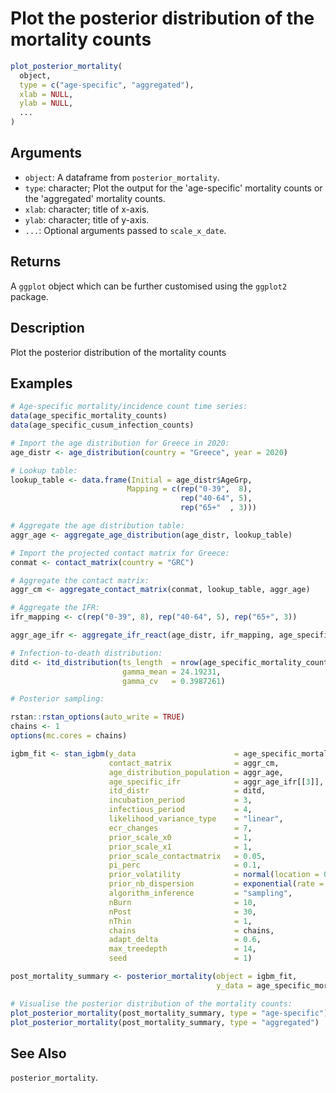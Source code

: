 # Plot the posterior distribution of the mortality counts

```r
plot_posterior_mortality(
  object,
  type = c("age-specific", "aggregated"),
  xlab = NULL,
  ylab = NULL,
  ...
)
```

## Arguments

- `object`: A dataframe from `posterior_mortality`.
- `type`: character; Plot the output for the 'age-specific' mortality counts or the 'aggregated' mortality counts.
- `xlab`: character; title of x-axis.
- `ylab`: character; title of y-axis.
- `...`: Optional arguments passed to `scale_x_date`.

## Returns

A `ggplot` object which can be further customised using the `ggplot2` package.

## Description

Plot the posterior distribution of the mortality counts

## Examples

```r
# Age-specific mortality/incidence count time series:
data(age_specific_mortality_counts)
data(age_specific_cusum_infection_counts)

# Import the age distribution for Greece in 2020:
age_distr <- age_distribution(country = "Greece", year = 2020)

# Lookup table:
lookup_table <- data.frame(Initial = age_distr$AgeGrp,
                          Mapping = c(rep("0-39",  8),
                                      rep("40-64", 5),
                                      rep("65+"  , 3)))

# Aggregate the age distribution table:
aggr_age <- aggregate_age_distribution(age_distr, lookup_table)

# Import the projected contact matrix for Greece:
conmat <- contact_matrix(country = "GRC")

# Aggregate the contact matrix:
aggr_cm <- aggregate_contact_matrix(conmat, lookup_table, aggr_age)

# Aggregate the IFR:
ifr_mapping <- c(rep("0-39", 8), rep("40-64", 5), rep("65+", 3))

aggr_age_ifr <- aggregate_ifr_react(age_distr, ifr_mapping, age_specific_cusum_infection_counts)

# Infection-to-death distribution:
ditd <- itd_distribution(ts_length  = nrow(age_specific_mortality_counts),
                         gamma_mean = 24.19231,
                         gamma_cv   = 0.3987261)

# Posterior sampling:

rstan::rstan_options(auto_write = TRUE)
chains <- 1
options(mc.cores = chains)

igbm_fit <- stan_igbm(y_data                      = age_specific_mortality_counts,
                      contact_matrix              = aggr_cm,
                      age_distribution_population = aggr_age,
                      age_specific_ifr            = aggr_age_ifr[[3]],
                      itd_distr                   = ditd,
                      incubation_period           = 3,
                      infectious_period           = 4,
                      likelihood_variance_type    = "linear",
                      ecr_changes                 = 7,
                      prior_scale_x0              = 1,
                      prior_scale_x1              = 1,
                      prior_scale_contactmatrix   = 0.05,
                      pi_perc                     = 0.1,
                      prior_volatility            = normal(location = 0, scale = 1),
                      prior_nb_dispersion         = exponential(rate = 1/5),
                      algorithm_inference         = "sampling",
                      nBurn                       = 10,
                      nPost                       = 30,
                      nThin                       = 1,
                      chains                      = chains,
                      adapt_delta                 = 0.6,
                      max_treedepth               = 14,
                      seed                        = 1)

post_mortality_summary <- posterior_mortality(object = igbm_fit,
                                              y_data = age_specific_mortality_counts)

# Visualise the posterior distribution of the mortality counts:
plot_posterior_mortality(post_mortality_summary, type = "age-specific")
plot_posterior_mortality(post_mortality_summary, type = "aggregated")
```

## See Also

`posterior_mortality`.



